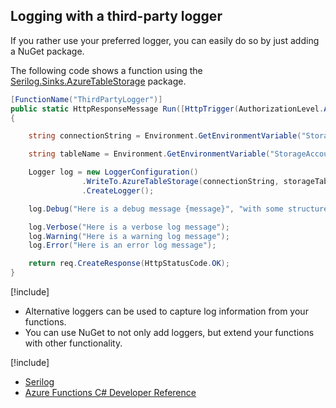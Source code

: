 ## Logging with a third-party logger
If you rather use your preferred logger, you can easily do so by just adding a NuGet package.

The following code shows a function using
the [Serilog.Sinks.AzureTableStorage](https://www.nuget.org/packages/serilog.sinks.azuretablestorage) package.


```csharp
[FunctionName("ThirdPartyLogger")]
public static HttpResponseMessage Run([HttpTrigger(AuthorizationLevel.Anonymous, "GET")]HttpRequestMessage req)
{

    string connectionString = Environment.GetEnvironmentVariable("StorageAccountConnectionString", EnvironmentVariableTarget.Process);

    string tableName = Environment.GetEnvironmentVariable("StorageAccountTableName", EnvironmentVariableTarget.Process);

    Logger log = new LoggerConfiguration()
                .WriteTo.AzureTableStorage(connectionString, storageTableName: tableName, restrictedToMinimumLevel: LogEventLevel.Verbose)
                .CreateLogger();

    log.Debug("Here is a debug message {message}", "with some structured content");

    log.Verbose("Here is a verbose log message");
    log.Warning("Here is a warning log message");
    log.Error("Here is an error log message");

    return req.CreateResponse(HttpStatusCode.OK);
}
```

[!include[](../includes/takeaways-heading.md)]
* Alternative loggers can be used to capture log information from your functions.
* You can use NuGet to not only add loggers, but extend your functions with other functionality.

[!include[](../includes/read-more-heading.md)]
* [Serilog](https://serilog.net/)
* [Azure Functions C# Developer Reference](https://docs.microsoft.com/azure/azure-functions/functions-reference-csharp#logging)